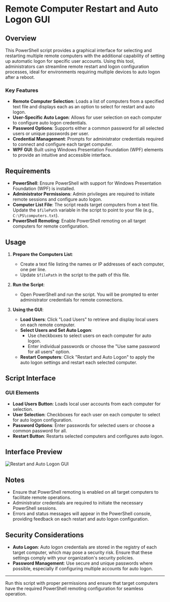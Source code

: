 # Remote Computer Restart and Auto Logon GUI

## Overview

This PowerShell script provides a graphical interface for selecting and restarting multiple remote computers with the additional capability of setting up automatic logon for specific user accounts. Using this tool, administrators can streamline remote restart and logon configuration processes, ideal for environments requiring multiple devices to auto logon after a reboot.

### Key Features

- **Remote Computer Selection**: Loads a list of computers from a specified text file and displays each as an option to select for restart and auto logon.
- **User-Specific Auto Logon**: Allows for user selection on each computer to configure auto logon credentials.
- **Password Options**: Supports either a common password for all selected users or unique passwords per user.
- **Credential Management**: Prompts for administrator credentials required to connect and configure each target computer.
- **WPF GUI**: Built using Windows Presentation Foundation (WPF) elements to provide an intuitive and accessible interface.

## Requirements

- **PowerShell**: Ensure PowerShell with support for Windows Presentation Foundation (WPF) is installed.
- **Administrator Permissions**: Admin privileges are required to initiate remote sessions and configure auto logon.
- **Computer List File**: The script reads target computers from a text file. Update the `$filePath` variable in the script to point to your file (e.g., `C:\PS\computers.txt`).
- **PowerShell Remoting**: Enable PowerShell remoting on all target computers for remote configuration.

## Usage

1. **Prepare the Computers List**:
   - Create a text file listing the names or IP addresses of each computer, one per line.
   - Update `$filePath` in the script to the path of this file.

2. **Run the Script**:
   - Open PowerShell and run the script. You will be prompted to enter administrator credentials for remote connections.

3. **Using the GUI**:
   - **Load Users**: Click "Load Users" to retrieve and display local users on each remote computer.
   - **Select Users and Set Auto Logon**:
     - Use checkboxes to select users on each computer for auto logon.
     - Enter individual passwords or choose the "Use same password for all users" option.
   - **Restart Computers**: Click "Restart and Auto Logon" to apply the auto logon settings and restart each selected computer.

## Script Interface

### GUI Elements

- **Load Users Button**: Loads local user accounts from each computer for selection.
- **User Selection**: Checkboxes for each user on each computer to select for auto logon configuration.
- **Password Options**: Enter passwords for selected users or choose a common password for all.
- **Restart Button**: Restarts selected computers and configures auto logon.

## Interface Preview

![Restart and Auto Logon GUI](images/RestartAutoLogonGUI.png)

## Notes

- Ensure that PowerShell remoting is enabled on all target computers to facilitate remote operations.
- Administrator credentials are required to initiate the necessary PowerShell sessions.
- Errors and status messages will appear in the PowerShell console, providing feedback on each restart and auto logon configuration.

## Security Considerations

- **Auto Logon**: Auto logon credentials are stored in the registry of each target computer, which may pose a security risk. Ensure that these settings comply with your organization's security policies.
- **Password Management**: Use secure and unique passwords where possible, especially if configuring multiple accounts for auto logon.

---

Run this script with proper permissions and ensure that target computers have the required PowerShell remoting configuration for seamless operation.
